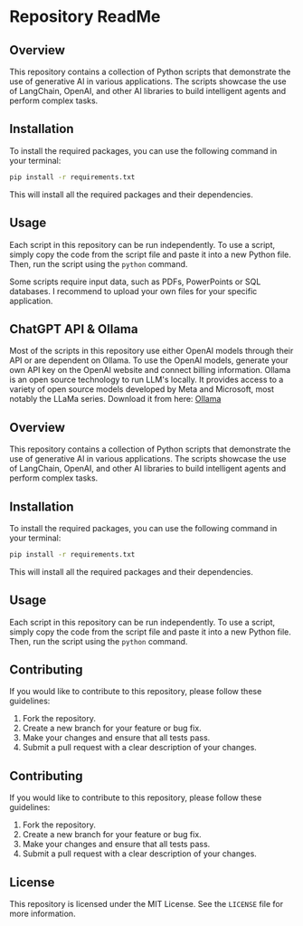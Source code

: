 # Repository ReadMe

## Overview
This repository contains a collection of Python scripts that demonstrate the use of generative AI in various applications. The scripts showcase the use of LangChain, OpenAI, and other AI libraries to build intelligent agents and perform complex tasks.

## Installation
To install the required packages, you can use the following command in your terminal:

```bash
pip install -r requirements.txt
```

This will install all the required packages and their dependencies.

## Usage
Each script in this repository can be run independently. To use a script, simply copy the code from the script file and paste it into a new Python file. Then, run the script using the `python` command.

Some scripts require input data, such as PDFs, PowerPoints or SQL databases. I recommend to upload your own files for your specific application.

## ChatGPT API & Ollama
Most of the scripts in this repository use either OpenAI models through their API or are dependent on Ollama.
To use the OpenAI models, generate your own API key on the OpenAI website and connect billing information.
Ollama is an open source technology to run LLM's locally. It provides access to a variety of open source models developed by Meta and Microsoft, 
most notably the LLaMa series. Download it from here: [Ollama](https://ollama.com/)

## Overview
This repository contains a collection of Python scripts that demonstrate the use of generative AI in various applications. The scripts showcase the use of LangChain, OpenAI, and other AI libraries to build intelligent agents and perform complex tasks.

## Installation
To install the required packages, you can use the following command in your terminal:

```bash
pip install -r requirements.txt
```

This will install all the required packages and their dependencies.

## Usage
Each script in this repository can be run independently. To use a script, simply copy the code from the script file and paste it into a new Python file. Then, run the script using the `python` command.

## Contributing
If you would like to contribute to this repository, please follow these guidelines:

1. Fork the repository.
2. Create a new branch for your feature or bug fix.
3. Make your changes and ensure that all tests pass.
4. Submit a pull request with a clear description of your changes.

## Contributing
If you would like to contribute to this repository, please follow these guidelines:

1. Fork the repository.
2. Create a new branch for your feature or bug fix.
3. Make your changes and ensure that all tests pass.
4. Submit a pull request with a clear description of your changes.

## License
This repository is licensed under the MIT License. See the `LICENSE` file for more information.